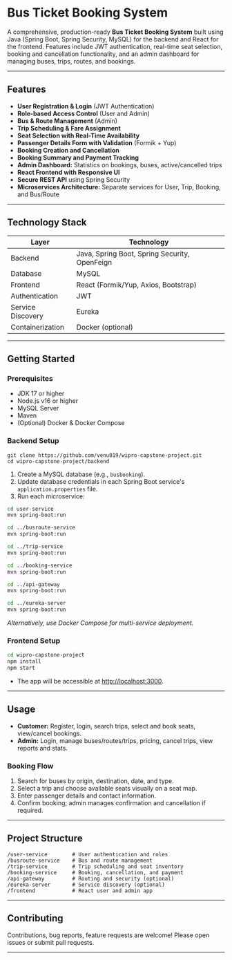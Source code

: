 # Bus Ticket Booking System

A comprehensive, production-ready **Bus Ticket Booking System** built using Java (Spring Boot, Spring Security, MySQL) for the backend and React for the frontend. Features include JWT authentication, real-time seat selection, booking and cancellation functionality, and an admin dashboard for managing buses, trips, routes, and bookings.

***

## Features

- **User Registration & Login** (JWT Authentication)  
- **Role-based Access Control** (User and Admin)  
- **Bus & Route Management** (Admin)  
- **Trip Scheduling & Fare Assignment**  
- **Seat Selection with Real-Time Availability**  
- **Passenger Details Form with Validation** (Formik + Yup)  
- **Booking Creation and Cancellation**  
- **Booking Summary and Payment Tracking**  
- **Admin Dashboard:** Statistics on bookings, buses, active/cancelled trips  
- **React Frontend with Responsive UI**  
- **Secure REST API** using Spring Security  
- **Microservices Architecture:** Separate services for User, Trip, Booking, and Bus/Route  

***

## Technology Stack

| Layer           | Technology                              |
|-----------------|----------------------------------------|
| Backend         | Java, Spring Boot, Spring Security, OpenFeign |
| Database        | MySQL                                  |
| Frontend        | React (Formik/Yup, Axios, Bootstrap)   |
| Authentication  | JWT                                    |
| Service Discovery | Eureka                               |
| Containerization | Docker (optional)                      |

***

## Getting Started

### Prerequisites

- JDK 17 or higher  
- Node.js v16 or higher  
- MySQL Server  
- Maven  
- (Optional) Docker & Docker Compose  

### Backend Setup

```bash[
git clone https://github.com/venu019/wipro-capstone-project.git
cd wipro-capstone-project/backend
```

1. Create a MySQL database (e.g., `busbooking`).
2. Update database credentials in each Spring Boot service's `application.properties` file.
3. Run each microservice:

```bash
cd user-service
mvn spring-boot:run

cd ../busroute-service
mvn spring-boot:run

cd ../trip-service
mvn spring-boot:run

cd ../booking-service
mvn spring-boot:run

cd ../api-gateway
mvn spring-boot:run

cd ../eureka-server
mvn spring-boot:run
```

*Alternatively, use Docker Compose for multi-service deployment.*

### Frontend Setup

```bash
cd wipro-capstone-project
npm install
npm start
```

- The app will be accessible at [http://localhost:3000](http://localhost:3000).

***

## Usage

- **Customer:** Register, login, search trips, select and book seats, view/cancel bookings.  
- **Admin:** Login, manage buses/routes/trips, pricing, cancel trips, view reports and stats.

### Booking Flow

1. Search for buses by origin, destination, date, and type.  
2. Select a trip and choose available seats visually on a seat map.  
3. Enter passenger details and contact information.  
4. Confirm booking; admin manages confirmation and cancellation if required.

***

## Project Structure

```
/user-service        # User authentication and roles
/busroute-service    # Bus and route management
/trip-service        # Trip scheduling and seat inventory
/booking-service     # Booking, cancellation, and payment
/api-gateway         # Routing and security (optional)
/eureka-server       # Service discovery (optional)
/frontend            # React user and admin app
```

***

## Contributing

Contributions, bug reports, feature requests are welcome! Please open issues or submit pull requests.

***
